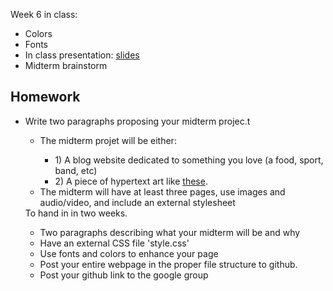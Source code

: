 Week 6 in class:
<ul>
<li>Colors</li>
<li>Fonts</li>
<li>In class presentation: <a href="https://docs.google.com/presentation/d/1JAiQWywgWJnErEkruYAeAOB99u_C5CeBJfO92LDR58A/edit#slide=id.g16d75d52c1_0_0">slides</a></li>
<li>Midterm brainstorm</li>
</ul>

<h2>Homework</h2>
<ul>
<li>Write two paragraphs proposing your midterm projec.t</li>
<ul>
<li>The midterm projet will be either:</li>
<ul>
<li>1) A blog website dedicated to something you love (a food, sport, band, etc)</li>
<li>2) A piece of hypertext art like <a href="https://rhizome.org/art/artbase/collections/collection-hypertext/">these</a>.</li>
</ul>
<li>The midterm will have at least three pages, use images and audio/video, and include an external stylesheet</li>
</ul>
To hand in in two weeks.
<ul>
<li>Two paragraphs describing what your midterm will be and why</li>
<li>Have an external CSS file 'style.css'</li>
<li>Use fonts and colors to enhance your page</li>
<li>Post your entire webpage in the proper file structure to github. </li>
<li>Post your github link to the google group</li>
</ul>
</ul>
